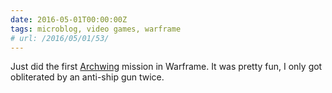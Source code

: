 ```yaml
---
date: 2016-05-01T00:00:00Z
tags: microblog, video games, warframe
# url: /2016/05/01/53/
---
```


Just did the first [Archwing](http://warframe.wikia.com/wiki/Archwing) mission in Warframe. It was pretty fun, I only got obliterated by an anti-ship gun twice.
